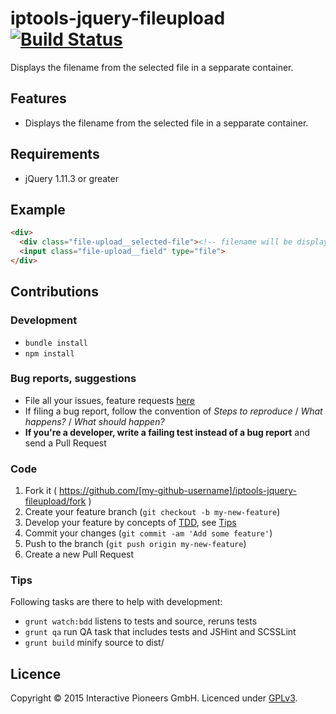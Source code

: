 # iptools-jquery-fileupload [![Build Status](http://img.shields.io/travis/interactive-pioneers/iptools-jquery-fileupload.svg)](https://travis-ci.org/interactive-pioneers/iptools-jquery-fileupload)

Displays the filename from the selected file in a sepparate container.

## Features

- Displays the filename from the selected file in a sepparate container.

## Requirements

- jQuery 1.11.3 or greater

## Example

```html
<div>
  <div class="file-upload__selected-file"><!-- filename will be displayed here--></div>
  <input class="file-upload__field" type="file">
</div>
```

## Contributions

### Development
- `bundle install`
- `npm install`

### Bug reports, suggestions

- File all your issues, feature requests [here](https://github.com/interactive-pioneers/iptools-jquery-fileupload/issues)
- If filing a bug report, follow the convention of _Steps to reproduce_ / _What happens?_ / _What should happen?_
- __If you're a developer, write a failing test instead of a bug report__ and send a Pull Request

### Code

1. Fork it ( https://github.com/[my-github-username]/iptools-jquery-fileupload/fork )
2. Create your feature branch (`git checkout -b my-new-feature`)
3. Develop your feature by concepts of [TDD](http://en.wikipedia.org/wiki/Test-driven_development), see [Tips](#tips)
3. Commit your changes (`git commit -am 'Add some feature'`)
4. Push to the branch (`git push origin my-new-feature`)
5. Create a new Pull Request

### Tips

Following tasks are there to help with development:

- `grunt watch:bdd` listens to tests and source, reruns tests
- `grunt qa` run QA task that includes tests and JSHint and SCSSLint
- `grunt build` minify source to dist/

## Licence
Copyright © 2015 Interactive Pioneers GmbH. Licenced under [GPLv3](LICENSE).
